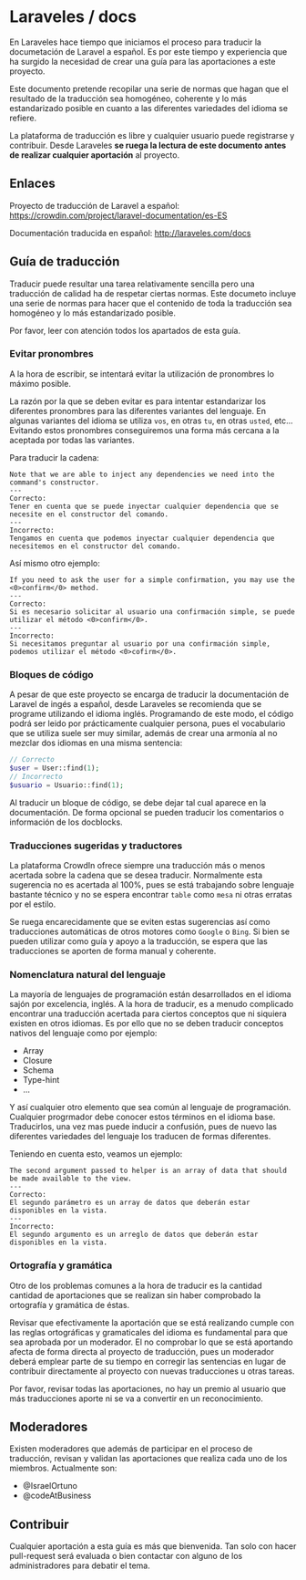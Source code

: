 # Laraveles / docs

En Laraveles hace tiempo que iniciamos el proceso para traducir la documetación de Laravel a español. Es por este tiempo y experiencia que ha surgido la necesidad de crear una guía para las aportaciones a este proyecto.

Este documento pretende recopilar una serie de normas que hagan que el resultado de la traducción sea homogéneo, coherente y lo más estandarizado posible en cuanto a las diferentes variedades del idioma se refiere.

La plataforma de traducción es libre y cualquier usuario puede registrarse y contribuir. Desde Laraveles **se ruega la lectura de este documento antes de realizar cualquier aportación** al proyecto.

## Enlaces

Proyecto de traducción de Laravel a español: https://crowdin.com/project/laravel-documentation/es-ES

Documentación traducida en español: http://laraveles.com/docs

## Guía de traducción

Traducir puede resultar una tarea relativamente sencilla pero una traducción de calidad ha de respetar ciertas normas. Este documeto incluye una serie de normas para hacer que el contenido de toda la traducción sea homogéneo y lo más estandarizado posible.

Por favor, leer con atención todos los apartados de esta guía.

### Evitar pronombres

A la hora de escribir, se intentará evitar la utilización de pronombres lo máximo posible. 

La razón por la que se deben evitar es para intentar estandarizar los diferentes pronombres para las diferentes variantes del lenguaje. En algunas variantes del idioma se utiliza `vos`, en otras `tu`, en otras `usted`, etc... Evitando estos pronombres conseguiremos una forma más cercana a la aceptada por todas las variantes.

Para traducir la cadena:

```
Note that we are able to inject any dependencies we need into the command's constructor.
---
Correcto:
Tener en cuenta que se puede inyectar cualquier dependencia que se necesite en el constructor del comando.
---
Incorrecto:
Tengamos en cuenta que podemos inyectar cualquier dependencia que necesitemos en el constructor del comando.
```

Así mismo otro ejemplo:

```
If you need to ask the user for a simple confirmation, you may use the <0>confirm</0> method.
---
Correcto:
Si es necesario solicitar al usuario una confirmación simple, se puede utilizar el método <0>confirm</0>.
---
Incorrecto:
Si necesitamos preguntar al usuario por una confirmación simple, podemos utilizar el método <0>cofirm</0>.
```

### Bloques de código

A pesar de que este proyecto se encarga de traducir la documentación de Laravel de ingés a español, desde Laraveles se recomienda que se programe utilizando el idioma inglés. Programando de este modo, el código podrá ser leido por prácticamente cualquier persona, pues el vocabulario que se utiliza suele ser muy similar, además de crear una armonía al no mezclar dos idiomas en una misma sentencia:

```php
// Correcto
$user = User::find(1);
// Incorrecto
$usuario = Usuario::find(1);
```

Al traducir un bloque de código, se debe dejar tal cual aparece en la documentación. De forma opcional se pueden traducir los comentarios o información de los docblocks.

### Traducciones sugeridas y traductores

La plataforma CrowdIn ofrece siempre una traducción más o menos acertada sobre la cadena que se desea traducir. Normalmente esta sugerencia no es acertada al 100%, pues se está trabajando sobre lenguaje bastante técnico y no se espera encontrar `table` como `mesa` ni otras erratas por el estilo.

Se ruega encarecidamente que se eviten estas sugerencias así como traducciones automáticas de otros motores como `Google` o `Bing`. Si bien se pueden utilizar como guía y apoyo a la traducción, se espera que las traducciones se aporten de forma manual y coherente.

### Nomenclatura natural del lenguaje

La mayoría de lenguajes de programación están desarrollados en el idioma sajón por excelencia, inglés. A la hora de traducir, es a menudo complicado encontrar una traducción acertada para ciertos conceptos que ni siquiera existen en otros idiomas. Es por ello que no se deben traducir conceptos nativos del lenguaje como por ejemplo:

- Array
- Closure
- Schema
- Type-hint
- ...

Y así cualquier otro elemento que sea común al lenguaje de programación. Cualquier progrmador debe conocer estos términos en el idioma base. Traducirlos, una vez mas puede inducir a confusión, pues de nuevo las diferentes variedades del lenguaje los traducen de formas diferentes.

Teniendo en cuenta esto, veamos un ejemplo:

```
The second argument passed to helper is an array of data that should be made available to the view.
---
Correcto:
El segundo parámetro es un array de datos que deberán estar disponibles en la vista.
---
Incorrecto:
El segundo argumento es un arreglo de datos que deberán estar disponibles en la vista.
```

### Ortografía y gramática

Otro de los problemas comunes a la hora de traducir es la cantidad cantidad de aportaciones que se realizan sin haber comprobado la ortografía y gramática de éstas.

Revisar que efectivamente la aportación que se está realizando cumple con las reglas ortográficas y gramaticales del idioma es fundamental para que sea aprobada por un moderador. El no comprobar lo que se está aportando afecta de forma directa al proyecto de traducción, pues un moderador deberá emplear parte de su tiempo en corregir las sentencias en lugar de contribuir directamente al proyecto con nuevas traducciones u otras tareas.

Por favor, revisar todas las aportaciones, no hay un premio al usuario que más traducciones aporte ni se va a convertir en un reconocimiento.

## Moderadores

Existen moderadores que además de participar en el proceso de traducción, revisan y validan las aportaciones que realiza cada uno de los miembros. Actualmente son:

* @IsraelOrtuno
* @codeAtBusiness 

## Contribuir

Cualquier aportación a esta guía es más que bienvenida. Tan solo con hacer pull-request será evaluada o bien contactar con alguno de los administradores para debatir el tema.

